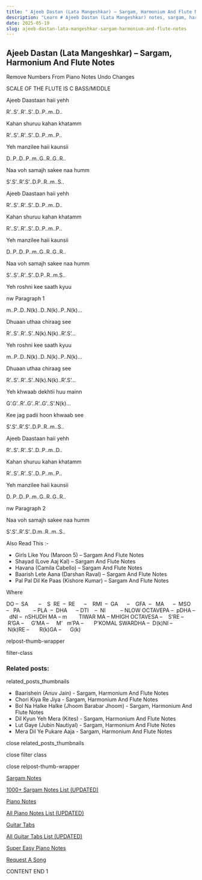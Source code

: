 ```yaml
---
title: " Ajeeb Dastan (Lata Mangeshkar) – Sargam, Harmonium And Flute Notes"
description: "Learn # Ajeeb Dastan (Lata Mangeshkar) notes, sargam, harmonium notations and flute notes. Easy step-by-step tutorial for beginners."
date: 2025-05-19
slug: ajeeb-dastan-lata-mangeshkar-sargam-harmonium-and-flute-notes
---
```


## Ajeeb Dastan (Lata Mangeshkar) – Sargam, Harmonium And Flute Notes

Remove Numbers From Piano Notes
Undo Changes

SCALE OF THE FLUTE IS C BASS/MIDDLE

Ajeeb Daastaan haii yehh

R’..S’..R’..S’..D..P..m..D..

Kahan shuruu kahan khatamm

R’..S’..R’..S’..D..P..m..P..

Yeh manzilee haii kaunsii

D..P..D..P..m..G..R..G..R..

Naa voh samajh sakee naa humm

S’.S’..R’.S’..D.P..R..m..S..

Ajeeb Daastaan haii yehh

R’..S’..R’..S’..D..P..m..D..

Kahan shuruu kahan khatamm

R’..S’..R’..S’..D..P..m..P..

Yeh manzilee haii kaunsii

D..P..D..P..m..G..R..G..R..

Naa voh samajh sakee naa humm

S’..S’..R’..S’..D.P..R..m.S..

Yeh roshni kee saath kyuu

nw Paragraph 1

m..P..D..N(k)..D..N(k)..P..N(k)…

Dhuaan uthaa chiraag see

R’..S’..R’..S’..N(k).N(k)..R’.S’…

Yeh roshni kee saath kyuu

m..P..D..N(k)..D..N(k)..P..N(k)…

Dhuaan uthaa chiraag see

R’..S’..R’..S’..N(k).N(k)..R’.S’…

Yeh khwaab dekhtii huu mainn

G’.G’..R’..G’..R’..G’..S’.N(k)…

Kee jag padii hoon khwaab see

S’.S’..R’.S’..D.P..R..m..S..

Ajeeb Daastaan haii yehh

R’..S’..R’..S’..D..P..m..D..

Kahan shuruu kahan khatamm

R’..S’..R’..S’..D..P..m..P..

Yeh manzilee haii kaunsii

D..P..D..P..m..G..R..G..R..

nw Paragraph 2

Naa voh samajh sakee naa humm

S’.S’..R’.S’..D.m..R..m..S..

Also Read This :-

- Girls Like You (Maroon 5) – Sargam And Flute Notes
- Shayad (Love Aaj Kal) – Sargam And Flute Notes
- Havana (Camila Cabello) – Sargam And Flute Notes
- Baarish Lete Aana (Darshan Raval) – Sargam And Flute Notes
- Pal Pal Dil Ke Paas (Kishore Kumar) – Sargam And Flute Notes

Where

DO –  SA       –    S  RE  –  RE      –    RMI  –  GA      –    GFA  –   MA      –  MSO  –   PA         – PLA  –  DHA      – DTI    –  NI          – NLOW OCTAVEPA –  pDHA –  dNI –  nSHUDH MA – m        TIWAR MA – MHIGH OCTAVESA –    S’RE –     R’GA –     G’MA –     M’   m’PA –       P’KOMAL SWARDHA –  D(k)NI –       N(k)RE –       R(k)GA –      G(k)

relpost-thumb-wrapper

filter-class

### Related posts:

related_posts_thumbnails

- Baarishein (Anuv Jain) - Sargam, Harmonium And Flute Notes
- Chori Kiya Re Jiya - Sargam, Harmonium And Flute Notes
- Bol Na Halke Halke (Jhoom Barabar Jhoom) - Sargam, Harmonium And Flute Notes
- Dil Kyun Yeh Mera (Kites) - Sargam, Harmonium And Flute Notes
- Lut Gaye (Jubin Nautiyal) - Sargam, Harmonium And Flute Notes
- Mera Dil Ye Pukare Aaja - Sargam, Harmonium And Flute Notes

close related_posts_thumbnails

close filter class

close relpost-thumb-wrapper

[Sargam Notes](/sargam-notes.html)

[1000+ Sargam Notes List (UPDATED)](/all-songs-list-sargam-notes.html)

[Piano Notes](/piano-notes.html)

[All Piano Notes List (UPDATED)](/all-songs-list-piano-notes.html)

[Guitar Tabs](/guitar-tabs.html)

[All Guitar Tabs List (UPDATED)](/all-songs-list-guitar-tabs.html)

[Super Easy Piano Notes](https://studywall.in/)

[Request A Song](/request-a-song.html)

CONTENT END 1
